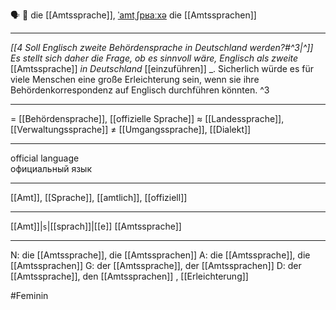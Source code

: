 🗣️ 🔴 die [[Amtssprache]], [ˈamtˌʃpʁaːxə](https://youglish.com/pronounce/Amtssprache/german)
die [[Amtssprachen]]

---

_[[4 Soll Englisch zweite Behördensprache in Deutschland werden?#^3|^]]_ _Es stellt sich daher die Frage, ob es sinnvoll wäre, Englisch als zweite_ [[Amtssprache]] _in Deutschland_ [[einzuführen]] \_. Sicherlich würde es für viele Menschen eine große Erleichterung sein, wenn sie ihre Behördenkorrespondenz auf Englisch durchführen könnten. ^3

---

= [[Behördensprache]], [[offizielle Sprache]]
≈ [[Landessprache]], [[Verwaltungssprache]]
≠ [[Umgangssprache]], [[Dialekt]]

---

official language  
официальный язык

---

[[Amt]], [[Sprache]], [[amtlich]], [[offiziell]]

---

[[Amt]]|`s`|[[sprach]]|[[e]]
[[Amtssprache]]

---

N: die [[Amtssprache]], die [[Amtssprachen]]
A: die [[Amtssprache]], die [[Amtssprachen]]
G: der [[Amtssprache]], der [[Amtssprachen]]
D: der [[Amtssprache]], den [[Amtssprachen]]
, [[Erleichterung]]

#Feminin
